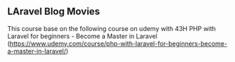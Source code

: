 ## LAravel Blog Movies
This course base on the following course on udemy with 43H
PHP with Laravel for beginners - Become a Master in Laravel (https://www.udemy.com/course/php-with-laravel-for-beginners-become-a-master-in-laravel/)
